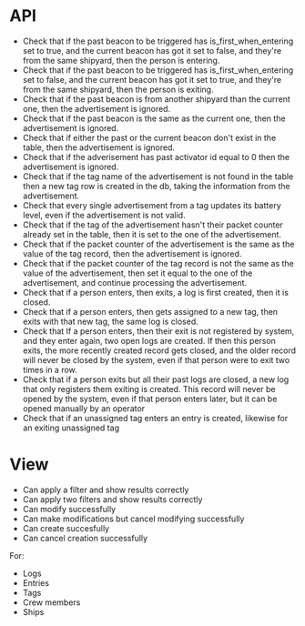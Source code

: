 # API

- Check that if the past beacon to be triggered has is_first_when_entering set to true, and the current beacon has got it set to false, and they're from the same shipyard, then the person is entering.
- Check that if the past beacon to be triggered has is_first_when_entering set to false, and the current beacon has got it set to true, and they're from the same shipyard, then the person is exiting.
- Check that if the past beacon is from another shipyard than the current one, then the advertisement is ignored.
- Check that if the past beacon is the same as the current one, then the advertisement is ignored.
- Check that if either the past or the current beacon don't exist in the table, then the advertisement is ignored.
- Check that if the adverisement has past activator id equal to 0 then the advertisement is ignored.
- Check that if the tag name of the advertisement is not found in the table then a new tag row is created in the db, taking the information from the advertisement.
- Check that every single advertisement from a tag updates its battery level, even if the advertisement is not valid.
- Check that if the tag of the advertisement hasn't their packet counter already set in the table, then it is set to the one of the advertisement.
- Check that if the packet counter of the advertisement is the same as the value of the tag record, then the advertisement is ignored.
- Check that if the packet counter of the tag record is not the same as the value of the advertisement, then set it equal to the one of the advertisement, and continue processing the advertisement.
- Check that if a person enters, then exits, a log is first created, then it is closed.
- Check that if a person enters, then gets assigned to a new tag, then exits with that new tag, the same log is closed.
- Check that If a person enters, then their exit is not registered by system, and they enter again, two open logs are created. If then this person exits, the more recently created record gets closed, and the older record will never be closed by the system, even if that person were to exit two times in a row.
- Check that if a person exits but all their past logs are closed, a new log that only registers them exiting is created. This record will never be opened by the system, even if that person enters later, but it can be opened manually by an operator
- Check that if an unassigned tag enters an entry is created, likewise for an exiting unassigned tag

# View

- Can apply a filter and show results correctly
- Can apply two filters and show results correctly
- Can modify successfully
- Can make modifications but cancel modifying successfully
- Can create succesfully
- Can cancel creation successfully

For:

- Logs
- Entries
- Tags
- Crew members
- Ships